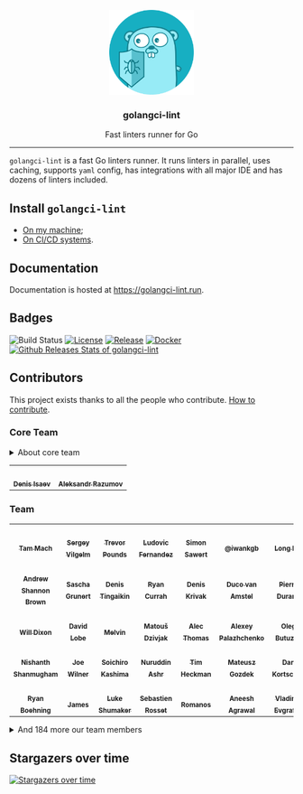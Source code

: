 <p align="center">
  <img alt="golangci-lint logo" src="assets/go.png" height="150" />
  <h3 align="center">golangci-lint</h3>
  <p align="center">Fast linters runner for Go</p>
</p>

---

`golangci-lint` is a fast Go linters runner. It runs linters in parallel, uses caching, supports `yaml` config, has integrations
with all major IDE and has dozens of linters included.

## Install `golangci-lint`

- [On my machine](https://golangci-lint.run/usage/install/#local-installation);
- [On CI/CD systems](https://golangci-lint.run/usage/install/#ci-installation).

## Documentation

Documentation is hosted at https://golangci-lint.run.

## Badges

![Build Status](https://github.com/golangci/golangci-lint/workflows/CI/badge.svg)
[![License](https://img.shields.io/github/license/golangci/golangci-lint)](/LICENSE)
[![Release](https://img.shields.io/github/release/golangci/golangci-lint.svg)](https://github.com/golangci/golangci-lint/releases/latest)
[![Docker](https://img.shields.io/docker/pulls/golangci/golangci-lint)](https://hub.docker.com/r/golangci/golangci-lint)
[![Github Releases Stats of golangci-lint](https://img.shields.io/github/downloads/golangci/golangci-lint/total.svg?logo=github)](https://somsubhra.com/github-release-stats/?username=golangci&repository=golangci-lint)

## Contributors

This project exists thanks to all the people who contribute. [How to contribute](https://golangci-lint.run/contributing/quick-start/).

<!-- BEGIN AUTOGENERATED CONTRIBUTORS -->
<!-- prettier-ignore-start -->
<!-- markdownlint-disable -->
### Core Team

<details>
<summary>About core team</summary>

The GolangCI Core Team is a group of contributors that have demonstrated a lasting enthusiasm for the project and community.
The GolangCI Core Team has GitHub admin privileges on the repo.

#### Responsibilities
The Core Team has the following responsibilities:

1. Being available to answer high-level questions about vision and future.
2. Being available to review longstanding/forgotten pull requests.
3. Occasionally check issues, offer input, and categorize with GitHub issue labels.
4. Looking out for up-and-coming members of the GolangCI community who might want to serve as Core Team members.
5. Note that the Core Team – and all GolangCI contributors – are open source volunteers; membership on the Core Team is expressly not an obligation. The Core Team is distinguished as leaders in the community and while they are a good group to turn to when someone needs an answer to a question, they are still volunteering their time, and may not be available to help immediately.

</details>

<table>
<tr>
  <td align="center"><a href="https://disaev.me?utm_source=golangci-lint-contributors"><img src="https://avatars.githubusercontent.com/u/4648736?u=8c4976f3d4506b780533feacae77324505e8fa1c&v=4" width="100px;" alt=""/><br /><sub><b>Denis Isaev</b></sub></a></td>
  <td align="center"><a href="https://keybase.io/ernado?utm_source=golangci-lint-contributors"><img src="https://avatars.githubusercontent.com/u/866677?u=d349f6974fbf43763fa0c8f37c230e2a7ed28071&v=4" width="100px;" alt=""/><br /><sub><b>Aleksandr Razumov</b></sub></a></td>
</tr>
</table>

### Team

<table>
<tr>
  <td align="center"><a href="tammach.dev?utm_source=golangci-lint-contributors"><img src="https://avatars.githubusercontent.com/u/9019229?u=434a8656f0f0917d35fe56322c81811036ec0e0c&v=4" width="100px;" alt=""/><br /><sub><b>Tam Mach</b></sub></a></td>
  <td align="center"><a href="vilgelm.com?utm_source=golangci-lint-contributors"><img src="https://avatars.githubusercontent.com/u/523825?u=0d68efb10b9bbd957a2cf71c6633cf24f2e63106&v=4" width="100px;" alt=""/><br /><sub><b>Sergey Vilgelm</b></sub></a></td>
  <td align="center"><a href="tpounds.com?utm_source=golangci-lint-contributors"><img src="https://avatars.githubusercontent.com/u/195041?u=cab053161e59fece04c051169b59882b299ce97a&v=4" width="100px;" alt=""/><br /><sub><b>Trevor Pounds</b></sub></a></td>
  <td align="center"><a href="ldez.github.io/?utm_source=golangci-lint-contributors"><img src="https://avatars.githubusercontent.com/u/5674651?u=45f0e097891f1e7e0c45c5224dcce11c867038af&v=4" width="100px;" alt=""/><br /><sub><b>Ludovic Fernandez</b></sub></a></td>
  <td align="center"><a href="https://sawert.se?utm_source=golangci-lint-contributors"><img src="https://avatars.githubusercontent.com/u/3248948?u=168a0256091039230b67689a2e41202edfc481a2&v=4" width="100px;" alt=""/><br /><sub><b>Simon Sawert</b></sub></a></td>
  <td align="center"><a href="https://critical.today?utm_source=golangci-lint-contributors"><img src="https://avatars.githubusercontent.com/u/939646?u=9e11cf6d10e95c7b7f23b2a0199149139b387111&v=4" width="100px;" alt=""/><br /><sub><b>@iwankgb</b></sub></a></td>
  <td align="center"><a href="https://github.com/daixiang0?utm_source=golangci-lint-contributors"><img src="https://avatars.githubusercontent.com/u/26538619?u=6261612ded324edb4ce57dce98e40413276aeb74&v=4" width="100px;" alt=""/><br /><sub><b>Long Dai</b></sub></a></td>
</tr>
<tr>
  <td align="center"><a href="https://github.com/ashanbrown?utm_source=golangci-lint-contributors"><img src="https://avatars.githubusercontent.com/u/1858046?u=0f76832b272abc39282bac53c5507c1fc0703464&v=4" width="100px;" alt=""/><br /><sub><b>Andrew Shannon Brown</b></sub></a></td>
  <td align="center"><a href="http://saschagrunert.de?utm_source=golangci-lint-contributors"><img src="https://avatars.githubusercontent.com/u/695473?u=9b613ef9d039ad97b26b9bb2c72cdfc528a716cc&v=4" width="100px;" alt=""/><br /><sub><b>Sascha Grunert</b></sub></a></td>
  <td align="center"><a href="https://github.com/denis-tingaikin?utm_source=golangci-lint-contributors"><img src="https://avatars.githubusercontent.com/u/49399980?u=f5f05175a10b12450028c49e1f98a76dec05f465&v=4" width="100px;" alt=""/><br /><sub><b>Denis Tingaikin</b></sub></a></td>
  <td align="center"><a href="https://github.com/ryancurrah?utm_source=golangci-lint-contributors"><img src="https://avatars.githubusercontent.com/u/6209771?u=9d81ec835f9d3b4bc096422950567b213cea1098&v=4" width="100px;" alt=""/><br /><sub><b>Ryan Currah</b></sub></a></td>
  <td align="center"><a href="https://dkrivak.me?utm_source=golangci-lint-contributors"><img src="https://avatars.githubusercontent.com/u/11755173?v=4" width="100px;" alt=""/><br /><sub><b>Denis Krivak</b></sub></a></td>
  <td align="center"><a href="https://www.linkedin.com/in/ducovanamstel?utm_source=golangci-lint-contributors"><img src="https://avatars.githubusercontent.com/u/896592?u=d137ca0926c6e2a865f777053b8ade2e893ff80b&v=4" width="100px;" alt=""/><br /><sub><b>Duco van Amstel</b></sub></a></td>
  <td align="center"><a href="https://pierredurand.fr?utm_source=golangci-lint-contributors"><img src="https://avatars.githubusercontent.com/u/131535?v=4" width="100px;" alt=""/><br /><sub><b>Pierre Durand</b></sub></a></td>
</tr>
<tr>
  <td align="center"><a href="https://willd.io?utm_source=golangci-lint-contributors"><img src="https://avatars.githubusercontent.com/u/6287275?u=58d7a50b67e7a04e26bcc85c670cf84230f9fe18&v=4" width="100px;" alt=""/><br /><sub><b>Will Dixon</b></sub></a></td>
  <td align="center"><a href="https://www.linkedin.com/in/dlopbec/?utm_source=golangci-lint-contributors"><img src="https://avatars.githubusercontent.com/u/5780637?u=6d93eaeff6f75facf5eeadb7d1a735ec9483f181&v=4" width="100px;" alt=""/><br /><sub><b>David Lobe</b></sub></a></td>
  <td align="center"><a href="https://melvin.la?utm_source=golangci-lint-contributors"><img src="https://avatars.githubusercontent.com/u/275508?u=4c1869ff67a365968482e96400e62d7677820abc&v=4" width="100px;" alt=""/><br /><sub><b>Melvin</b></sub></a></td>
  <td align="center"><a href="http://dzx.cz?utm_source=golangci-lint-contributors"><img src="https://avatars.githubusercontent.com/u/15747583?u=ec61c760d3f87574d425323cbe7bf5194516b9eb&v=4" width="100px;" alt=""/><br /><sub><b>Matouš Dzivjak</b></sub></a></td>
  <td align="center"><a href="http://swapoff.org?utm_source=golangci-lint-contributors"><img src="https://avatars.githubusercontent.com/u/41767?v=4" width="100px;" alt=""/><br /><sub><b>Alec Thomas</b></sub></a></td>
  <td align="center"><a href="https://about.me/alexey.palazhchenko?utm_source=golangci-lint-contributors"><img src="https://avatars.githubusercontent.com/u/11512?v=4" width="100px;" alt=""/><br /><sub><b>Alexey Palazhchenko</b></sub></a></td>
  <td align="center"><a href="https://github.com/butuzov?utm_source=golangci-lint-contributors"><img src="https://avatars.githubusercontent.com/u/651824?u=6d901cb2d69a34896322733a5c0eb44982f3c61e&v=4" width="100px;" alt=""/><br /><sub><b>Oleg Butuzov</b></sub></a></td>
</tr>
<tr>
  <td align="center"><a href="https://scrobbl.es/u/nishanth?utm_source=golangci-lint-contributors"><img src="https://avatars.githubusercontent.com/u/6028224?u=e9058fc5ab87a316d5a6edb248dd71189c2ba4e7&v=4" width="100px;" alt=""/><br /><sub><b>Nishanth Shanmugham</b></sub></a></td>
  <td align="center"><a href="https://github.com/jwilner?utm_source=golangci-lint-contributors"><img src="https://avatars.githubusercontent.com/u/1879661?u=d5fd87311dd118b3f6044f6d3644ebe6dbcc222c&v=4" width="100px;" alt=""/><br /><sub><b>Joe Wilner</b></sub></a></td>
  <td align="center"><a href="http://ksoichiro.blogspot.com/?utm_source=golangci-lint-contributors"><img src="https://avatars.githubusercontent.com/u/801987?v=4" width="100px;" alt=""/><br /><sub><b>Soichiro Kashima</b></sub></a></td>
  <td align="center"><a href="https://github.com/uudashr?utm_source=golangci-lint-contributors"><img src="https://avatars.githubusercontent.com/u/166053?u=0ccd812adf8125062b674494a4c912894206d27c&v=4" width="100px;" alt=""/><br /><sub><b>Nuruddin Ashr</b></sub></a></td>
  <td align="center"><a href="https://github.com/theckman?utm_source=golangci-lint-contributors"><img src="https://avatars.githubusercontent.com/u/787332?u=e95e2c72123a59f93c1a7fd614c99f3eab3b18f1&v=4" width="100px;" alt=""/><br /><sub><b>Tim Heckman</b></sub></a></td>
  <td align="center"><a href="https://github.com/invidian?utm_source=golangci-lint-contributors"><img src="https://avatars.githubusercontent.com/u/16539896?u=bc6badcf4846d545738854733a5c1bd044fd9e26&v=4" width="100px;" alt=""/><br /><sub><b>Mateusz Gozdek</b></sub></a></td>
  <td align="center"><a href="https://kortschak.io/?utm_source=golangci-lint-contributors"><img src="https://avatars.githubusercontent.com/u/275221?u=afde66b960b9f3326fca83c2fce3e6758a58d6de&v=4" width="100px;" alt=""/><br /><sub><b>Dan Kortschak</b></sub></a></td>
</tr>
<tr>
  <td align="center"><a href="https://github.com/ryboe?utm_source=golangci-lint-contributors"><img src="https://avatars.githubusercontent.com/u/1250684?v=4" width="100px;" alt=""/><br /><sub><b>Ryan Boehning</b></sub></a></td>
  <td align="center"><a href="https://github.com/Zamiell?utm_source=golangci-lint-contributors"><img src="https://avatars.githubusercontent.com/u/5511220?u=f8b0d15d0e5efe94463cff21f1f2b85df14c66b1&v=4" width="100px;" alt=""/><br /><sub><b>James</b></sub></a></td>
  <td align="center"><a href="https://lukeshu.com?utm_source=golangci-lint-contributors"><img src="https://avatars.githubusercontent.com/u/90273?v=4" width="100px;" alt=""/><br /><sub><b>Luke Shumaker</b></sub></a></td>
  <td align="center"><a href="https://github.com/sebastien-rosset?utm_source=golangci-lint-contributors"><img src="https://avatars.githubusercontent.com/u/16657278?v=4" width="100px;" alt=""/><br /><sub><b>Sebastien Rosset</b></sub></a></td>
  <td align="center"><a href="http://rski.github.io?utm_source=golangci-lint-contributors"><img src="https://avatars.githubusercontent.com/u/2960312?u=f3c945c565cfe8415bb83a1e6e2057f6832d2f3e&v=4" width="100px;" alt=""/><br /><sub><b>Romanos</b></sub></a></td>
  <td align="center"><a href="https://github.com/aneeshusa?utm_source=golangci-lint-contributors"><img src="https://avatars.githubusercontent.com/u/2085567?v=4" width="100px;" alt=""/><br /><sub><b>Aneesh Agrawal</b></sub></a></td>
  <td align="center"><a href="https://github.com/vovapi?utm_source=golangci-lint-contributors"><img src="https://avatars.githubusercontent.com/u/278946?u=31e14b2d2ba4b5d039d20292bff788aed8f114be&v=4" width="100px;" alt=""/><br /><sub><b>Vladimir Evgrafov</b></sub></a></td>
</tr>
</table>

<details>
<summary>And 184 more our team members</summary>

<table>
<tr>
  <td align="center"><a href="http://qiita.com/sonatard/?utm_source=golangci-lint-contributors"><img src="https://avatars.githubusercontent.com/u/1586910?u=a55afe04467991530d0e152ded35a2359b973f5e&v=4" width="100px;" alt=""/><br /><sub><b>sonatard</b></sub></a></td>
  <td align="center"><a href="https://github.com/zhangyunhao116?utm_source=golangci-lint-contributors"><img src="https://avatars.githubusercontent.com/u/18065074?u=fa39a7103fcc35bd8675812be89d328f3004e376&v=4" width="100px;" alt=""/><br /><sub><b>ZhangYunHao</b></sub></a></td>
  <td align="center"><a href="https://github.com/odidev?utm_source=golangci-lint-contributors"><img src="https://avatars.githubusercontent.com/u/40816837?u=006db7f382c579d86c6649cfad96c04f54b8d222&v=4" width="100px;" alt=""/><br /><sub><b>@odidev</b></sub></a></td>
  <td align="center"><a href="https://fuyu.moe/members/nisevoid?utm_source=golangci-lint-contributors"><img src="https://avatars.githubusercontent.com/u/3254486?v=4" width="100px;" alt=""/><br /><sub><b>NiseVoid</b></sub></a></td>
  <td align="center"><a href="http://siobud.com?utm_source=golangci-lint-contributors"><img src="https://avatars.githubusercontent.com/u/1302304?v=4" width="100px;" alt=""/><br /><sub><b>Sean DuBois</b></sub></a></td>
  <td align="center"><a href="http://www.neglostyti.com?utm_source=golangci-lint-contributors"><img src="https://avatars.githubusercontent.com/u/2631366?v=4" width="100px;" alt=""/><br /><sub><b>Viktoras</b></sub></a></td>
  <td align="center"><a href="https://github.com/amenzhinsky?utm_source=golangci-lint-contributors"><img src="https://avatars.githubusercontent.com/u/1308953?u=07298a8c5d59c5637f31f30a3a40560b9475669d&v=4" width="100px;" alt=""/><br /><sub><b>Aliaksandr Mianzhynski</b></sub></a></td>
</tr>
<tr>
  <td align="center"><a href="https://agniva.me?utm_source=golangci-lint-contributors"><img src="https://avatars.githubusercontent.com/u/1774000?u=2d77ef2b812cee7dd2dfd8f2709dcfad8b8ae539&v=4" width="100px;" alt=""/><br /><sub><b>Agniva De Sarker</b></sub></a></td>
  <td align="center"><a href="https://github.com/dahankzter?utm_source=golangci-lint-contributors"><img src="https://avatars.githubusercontent.com/u/171091?v=4" width="100px;" alt=""/><br /><sub><b>Henrik Johansson</b></sub></a></td>
  <td align="center"><a href="https://github.com/System-Glitch?utm_source=golangci-lint-contributors"><img src="https://avatars.githubusercontent.com/u/7251668?u=83aea13a141cfeb32095d5aa204c055ae4a11f7b&v=4" width="100px;" alt=""/><br /><sub><b>SystemGlitch</b></sub></a></td>
  <td align="center"><a href="https://johnstarich.com?utm_source=golangci-lint-contributors"><img src="https://avatars.githubusercontent.com/u/1009441?u=76ecc9848dd25d93f0722b077439806dac6e25b9&v=4" width="100px;" alt=""/><br /><sub><b>John Starich</b></sub></a></td>
  <td align="center"><a href="https://github.com/zchee?utm_source=golangci-lint-contributors"><img src="https://avatars.githubusercontent.com/u/6366270?u=b3b4c30edcd4ad8fe5da44faacbd1d70a8c836f5&v=4" width="100px;" alt=""/><br /><sub><b>Koichi Shiraishi</b></sub></a></td>
  <td align="center"><a href="https://www.bartfokker.com?utm_source=golangci-lint-contributors"><img src="https://avatars.githubusercontent.com/u/9822478?u=baf572cc0a5de3027ab0ce6a3ef42e8cbd02df36&v=4" width="100px;" alt=""/><br /><sub><b>Bart</b></sub></a></td>
  <td align="center"><a href="https://twitter.com/quasilyte?utm_source=golangci-lint-contributors"><img src="https://avatars.githubusercontent.com/u/6286655?u=241bad04b0828f5a67e561a4cd08edf823633972&v=4" width="100px;" alt=""/><br /><sub><b>Iskander (Alex) Sharipov</b></sub></a></td>
</tr>
<tr>
  <td align="center"><a href="https://dev.to/vearutop?utm_source=golangci-lint-contributors"><img src="https://avatars.githubusercontent.com/u/1381436?v=4" width="100px;" alt=""/><br /><sub><b>Viacheslav Poturaev</b></sub></a></td>
  <td align="center"><a href="https://github.com/dbraley?utm_source=golangci-lint-contributors"><img src="https://avatars.githubusercontent.com/u/2067019?u=47d3d161a65b877714779c39d2eb6dc686d427ec&v=4" width="100px;" alt=""/><br /><sub><b>David Braley</b></sub></a></td>
  <td align="center"><a href="https://github.com/kunwardeep?utm_source=golangci-lint-contributors"><img src="https://avatars.githubusercontent.com/u/13211086?u=d7eefb203f6ae0d66392ed4c874be785c1acc3d3&v=4" width="100px;" alt=""/><br /><sub><b>Kunwardeep</b></sub></a></td>
  <td align="center"><a href="https://github.com/srenatus?utm_source=golangci-lint-contributors"><img src="https://avatars.githubusercontent.com/u/870638?u=4607741d467654d0c0643043a64da994df94b76f&v=4" width="100px;" alt=""/><br /><sub><b>Stephan Renatus</b></sub></a></td>
  <td align="center"><a href="https://github.com/diegs?utm_source=golangci-lint-contributors"><img src="https://avatars.githubusercontent.com/u/74719?v=4" width="100px;" alt=""/><br /><sub><b>Diego Pontoriero</b></sub></a></td>
  <td align="center"><a href="https://github.com/alexec?utm_source=golangci-lint-contributors"><img src="https://avatars.githubusercontent.com/u/1142830?u=8e076383ad6ec7081a613b4e276f6a28caa27c5a&v=4" width="100px;" alt=""/><br /><sub><b>Alex Collins</b></sub></a></td>
  <td align="center"><a href="https://nakabonne.dev?utm_source=golangci-lint-contributors"><img src="https://avatars.githubusercontent.com/u/19730728?u=88c465f1caf239c1852208116593939c22312c13&v=4" width="100px;" alt=""/><br /><sub><b>Ryo Nakao</b></sub></a></td>
</tr>
<tr>
  <td align="center"><a href="https://github.com/dahu33?utm_source=golangci-lint-contributors"><img src="https://avatars.githubusercontent.com/u/2038888?u=d4ab9e715b894d12a6b4cef9b66bc81145126dd4&v=4" width="100px;" alt=""/><br /><sub><b>Pierre R</b></sub></a></td>
  <td align="center"><a href="https://tommy-muehle.io?utm_source=golangci-lint-contributors"><img src="https://avatars.githubusercontent.com/u/1351840?u=e67e63465607260d9e486875ac8f9dbb299c08f9&v=4" width="100px;" alt=""/><br /><sub><b>Tommy Mühle</b></sub></a></td>
  <td align="center"><a href="https://github.com/thaJeztah?utm_source=golangci-lint-contributors"><img src="https://avatars.githubusercontent.com/u/1804568?u=ebc86d007fefd2b388d2a8da5f0e3d6f239ede2f&v=4" width="100px;" alt=""/><br /><sub><b>Sebastiaan van Stijn</b></sub></a></td>
  <td align="center"><a href="https://github.com/Dominik-K?utm_source=golangci-lint-contributors"><img src="https://avatars.githubusercontent.com/u/5795847?u=e32b349860f30b6d08dd361399df310ab4bbf492&v=4" width="100px;" alt=""/><br /><sub><b>@Dominik-K</b></sub></a></td>
  <td align="center"><a href="https://ferhatelmas.com?utm_source=golangci-lint-contributors"><img src="https://avatars.githubusercontent.com/u/648018?u=f685418b6eb9dcfccc5d6e2af305b3153560c6da&v=4" width="100px;" alt=""/><br /><sub><b>ferhat elmas</b></sub></a></td>
  <td align="center"><a href="twitter.com/migueljimeno96?utm_source=golangci-lint-contributors"><img src="https://avatars.githubusercontent.com/u/6826244?u=03bcd0f7f342886d3abc5281311c932e832b3146&v=4" width="100px;" alt=""/><br /><sub><b>M. Ángel Jimeno</b></sub></a></td>
  <td align="center"><a href="https://github.com/crsdrw?utm_source=golangci-lint-contributors"><img src="https://avatars.githubusercontent.com/u/811010?v=4" width="100px;" alt=""/><br /><sub><b>Chris Drew</b></sub></a></td>
</tr>
<tr>
  <td align="center"><a href="http://teivah.io?utm_source=golangci-lint-contributors"><img src="https://avatars.githubusercontent.com/u/934784?u=a205b19f43dc3f90c3cbf5b1d6198328c2dff6c3&v=4" width="100px;" alt=""/><br /><sub><b>Teiva Harsanyi</b></sub></a></td>
  <td align="center"><a href="https://github.com/csilvers?utm_source=golangci-lint-contributors"><img src="https://avatars.githubusercontent.com/u/1445223?v=4" width="100px;" alt=""/><br /><sub><b>Craig Silverstein</b></sub></a></td>
  <td align="center"><a href="entgo.io?utm_source=golangci-lint-contributors"><img src="https://avatars.githubusercontent.com/u/7413593?u=bd1180bdbb558d7f74be9e0a0a840529b1442c1e&v=4" width="100px;" alt=""/><br /><sub><b>Ariel Mashraki</b></sub></a></td>
  <td align="center"><a href="https://github.com/idenx?utm_source=golangci-lint-contributors"><img src="https://avatars.githubusercontent.com/u/1843231?v=4" width="100px;" alt=""/><br /><sub><b>Denis Isaev</b></sub></a></td>
  <td align="center"><a href="http://twpayne.blogspot.com/?utm_source=golangci-lint-contributors"><img src="https://avatars.githubusercontent.com/u/6942?u=227a4496aba8d3f526c53bdb6aa7713b22c56906&v=4" width="100px;" alt=""/><br /><sub><b>Tom Payne</b></sub></a></td>
  <td align="center"><a href="https://github.com/fsouza?utm_source=golangci-lint-contributors"><img src="https://avatars.githubusercontent.com/u/108725?u=6a38e65fb41c3e60fd85b028d30120562ddc0f85&v=4" width="100px;" alt=""/><br /><sub><b>francisco souza</b></sub></a></td>
  <td align="center"><a href="https://lukasmalkmus.io?utm_source=golangci-lint-contributors"><img src="https://avatars.githubusercontent.com/u/9931588?u=51de6132f5f0e8f88aedf265a5205d9a91f4e1aa&v=4" width="100px;" alt=""/><br /><sub><b>Lukas Malkmus</b></sub></a></td>
</tr>
<tr>
  <td align="center"><a href="https://www.pedanticorderliness.com?utm_source=golangci-lint-contributors"><img src="https://avatars.githubusercontent.com/u/343979?u=6443fee0e543d22b07b02edf0ed8fb1ce4943b5a&v=4" width="100px;" alt=""/><br /><sub><b>Ryan Olds</b></sub></a></td>
  <td align="center"><a href="https://www.suezawa.net/?utm_source=golangci-lint-contributors"><img src="https://avatars.githubusercontent.com/u/1150301?u=ef7565231d0940a9bcf4b52496268cb56773ba0a&v=4" width="100px;" alt=""/><br /><sub><b>Hiroki Suezawa</b></sub></a></td>
  <td align="center"><a href="https://github.com/jfrabaute?utm_source=golangci-lint-contributors"><img src="https://avatars.githubusercontent.com/u/100247?v=4" width="100px;" alt=""/><br /><sub><b>Fabrice</b></sub></a></td>
  <td align="center"><a href="https://github.com/elliots?utm_source=golangci-lint-contributors"><img src="https://avatars.githubusercontent.com/u/622455?v=4" width="100px;" alt=""/><br /><sub><b>☃ Elliot Shepherd</b></sub></a></td>
  <td align="center"><a href="https://github.com/cblecker?utm_source=golangci-lint-contributors"><img src="https://avatars.githubusercontent.com/u/1431969?v=4" width="100px;" alt=""/><br /><sub><b>Christoph Blecker</b></sub></a></td>
  <td align="center"><a href="http://immutables.pl?utm_source=golangci-lint-contributors"><img src="https://avatars.githubusercontent.com/u/909896?u=8c37517f61b02e529477ea1e68e52b453d849312&v=4" width="100px;" alt=""/><br /><sub><b>Mateusz Bilski</b></sub></a></td>
  <td align="center"><a href="https://github.com/jingyugao?utm_source=golangci-lint-contributors"><img src="https://avatars.githubusercontent.com/u/16934055?u=16d5d4b4b1574103cd1aaea399b236ae002055b2&v=4" width="100px;" alt=""/><br /><sub><b>gaojingyu</b></sub></a></td>
</tr>
<tr>
  <td align="center"><a href="https://github.com/RX14?utm_source=golangci-lint-contributors"><img src="https://avatars.githubusercontent.com/u/2788811?u=af7e6311b7c6a7288c691caaccd8d9bbe5978967&v=4" width="100px;" alt=""/><br /><sub><b>Stephanie Wilde-Hobbs</b></sub></a></td>
  <td align="center"><a href="http://www.twitter.com/corylanou?utm_source=golangci-lint-contributors"><img src="https://avatars.githubusercontent.com/u/585100?u=7a1c046e387bdd6358e970e75a9f8ff06d0cf75c&v=4" width="100px;" alt=""/><br /><sub><b>Cory LaNou</b></sub></a></td>
  <td align="center"><a href="https://github.com/vitalyisaev2?utm_source=golangci-lint-contributors"><img src="https://avatars.githubusercontent.com/u/5507054?u=a6015f53f3ce999d065218ecf43242f11b6c72ad&v=4" width="100px;" alt=""/><br /><sub><b>Vitaly Isaev</b></sub></a></td>
  <td align="center"><a href="https://kilabit.info?utm_source=golangci-lint-contributors"><img src="https://avatars.githubusercontent.com/u/43306?v=4" width="100px;" alt=""/><br /><sub><b>Shulhan</b></sub></a></td>
  <td align="center"><a href="https://renatosuero.dev/?utm_source=golangci-lint-contributors"><img src="https://avatars.githubusercontent.com/u/1093214?u=c37ab360f4fa3a6c7f168aaf706e8a47323dc101&v=4" width="100px;" alt=""/><br /><sub><b>Renato Suero</b></sub></a></td>
  <td align="center"><a href="https://www.linkedin.com/in/daniel-helfand-068aaa30/?utm_source=golangci-lint-contributors"><img src="https://avatars.githubusercontent.com/u/34258252?u=68dad1d1d85d47c4bab2de0112ab495c89b6fd49&v=4" width="100px;" alt=""/><br /><sub><b>Daniel Helfand</b></sub></a></td>
  <td align="center"><a href="https://github.com/bvwells?utm_source=golangci-lint-contributors"><img src="https://avatars.githubusercontent.com/u/22873967?u=033f18ad6e723a44fb01eed9e3a4665457de5636&v=4" width="100px;" alt=""/><br /><sub><b>Ben Wells</b></sub></a></td>
</tr>
<tr>
  <td align="center"><a href="https://github.com/maratori?utm_source=golangci-lint-contributors"><img src="https://avatars.githubusercontent.com/u/16486128?v=4" width="100px;" alt=""/><br /><sub><b>Marat Reymers</b></sub></a></td>
  <td align="center"><a href="https://github.com/kulti?utm_source=golangci-lint-contributors"><img src="https://avatars.githubusercontent.com/u/1286683?u=d6b6fa0c86e3b714f7cb744bc79c052f81e5678c&v=4" width="100px;" alt=""/><br /><sub><b>Aleksey Bakin</b></sub></a></td>
  <td align="center"><a href="https://github.com/bflad?utm_source=golangci-lint-contributors"><img src="https://avatars.githubusercontent.com/u/189114?v=4" width="100px;" alt=""/><br /><sub><b>Brian Flad</b></sub></a></td>
  <td align="center"><a href="https://github.com/grongor?utm_source=golangci-lint-contributors"><img src="https://avatars.githubusercontent.com/u/972493?v=4" width="100px;" alt=""/><br /><sub><b>Jakub Chábek</b></sub></a></td>
  <td align="center"><a href="https://github.com/tdakkota?utm_source=golangci-lint-contributors"><img src="https://avatars.githubusercontent.com/u/15220500?u=41aad36b4fcc340495e2d1d0193255e4010e6a59&v=4" width="100px;" alt=""/><br /><sub><b>tdakkota</b></sub></a></td>
  <td align="center"><a href="https://github.com/ewohltman?utm_source=golangci-lint-contributors"><img src="https://avatars.githubusercontent.com/u/5953186?u=bf31ce63008802393b3b58c3bd84b8dae76b3946&v=4" width="100px;" alt=""/><br /><sub><b>Eric Wohltman</b></sub></a></td>
  <td align="center"><a href="http://me.gsora.xyz?utm_source=golangci-lint-contributors"><img src="https://avatars.githubusercontent.com/u/145909?u=d16caa31322cbaaf401f76ad7030f9743dfb4e4a&v=4" width="100px;" alt=""/><br /><sub><b>Gianguido Sora'</b></sub></a></td>
</tr>
<tr>
  <td align="center"><a href="http://www.snowfrog.net?utm_source=golangci-lint-contributors"><img src="https://avatars.githubusercontent.com/u/56102?u=39088fc794a8635849e06ba6e8a5ef8a75b194cf&v=4" width="100px;" alt=""/><br /><sub><b>Sonia Hamilton</b></sub></a></td>
  <td align="center"><a href="https://github.com/derElektrobesen?utm_source=golangci-lint-contributors"><img src="https://avatars.githubusercontent.com/u/4015637?u=8020c4cb1c123fe3ec6f393ea75b1927e92565a3&v=4" width="100px;" alt=""/><br /><sub><b>Berezhnoy Pavel</b></sub></a></td>
  <td align="center"><a href="leduc.uk?utm_source=golangci-lint-contributors"><img src="https://avatars.githubusercontent.com/u/55436491?v=4" width="100px;" alt=""/><br /><sub><b>Henry</b></sub></a></td>
  <td align="center"><a href="https://aofeisheng.com?utm_source=golangci-lint-contributors"><img src="https://avatars.githubusercontent.com/u/5037285?u=2f1c2a9317d995c4a84461d5197c552ab0d89e43&v=4" width="100px;" alt=""/><br /><sub><b>Aofei Sheng</b></sub></a></td>
  <td align="center"><a href="https://github.com/esimonov?utm_source=golangci-lint-contributors"><img src="https://avatars.githubusercontent.com/u/25531859?u=374b2f19abd0d62494bd458bc3a9c11921bd99c2&v=4" width="100px;" alt=""/><br /><sub><b>Eugene Simonov</b></sub></a></td>
  <td align="center"><a href="https://github.com/mxpv?utm_source=golangci-lint-contributors"><img src="https://avatars.githubusercontent.com/u/865334?u=a47007c3fc95832646d2c935da12aaff81a48ca3&v=4" width="100px;" alt=""/><br /><sub><b>Maksym Pavlenko</b></sub></a></td>
  <td align="center"><a href="https://github.com/chappjc?utm_source=golangci-lint-contributors"><img src="https://avatars.githubusercontent.com/u/9373513?u=e78e21f230dd575a53a060c37dee051806ae0572&v=4" width="100px;" alt=""/><br /><sub><b>Jonathan Chappelow</b></sub></a></td>
</tr>
<tr>
  <td align="center"><a href="http://sitano.github.io/?utm_source=golangci-lint-contributors"><img src="https://avatars.githubusercontent.com/u/564610?u=1830fc4bffb6829093a7f4404ee581c43d909c36&v=4" width="100px;" alt=""/><br /><sub><b>Ivan</b></sub></a></td>
  <td align="center"><a href="http://magnetikonline.com?utm_source=golangci-lint-contributors"><img src="https://avatars.githubusercontent.com/u/1818757?u=27ca8c53c66113faa67f6b48aeb8841717c0ee2f&v=4" width="100px;" alt=""/><br /><sub><b>Peter Mescalchin</b></sub></a></td>
  <td align="center"><a href="https://github.com/dhui?utm_source=golangci-lint-contributors"><img src="https://avatars.githubusercontent.com/u/896205?u=3e4fbfd18cabace9d5f7c72b7e1da12dcce5b955&v=4" width="100px;" alt=""/><br /><sub><b>Dale Hui</b></sub></a></td>
  <td align="center"><a href="linkedin.com/in/ofabry?utm_source=golangci-lint-contributors"><img src="https://avatars.githubusercontent.com/u/32484950?u=b1dd24de988ecfb2b60c94de997b9110a103ae80&v=4" width="100px;" alt=""/><br /><sub><b>Ondrej Fabry</b></sub></a></td>
  <td align="center"><a href="https://github.com/proton-ab?utm_source=golangci-lint-contributors"><img src="https://avatars.githubusercontent.com/u/25139420?u=53918e67ce92a25351b1ea2ee9ce98435bea0cc8&v=4" width="100px;" alt=""/><br /><sub><b>proton</b></sub></a></td>
  <td align="center"><a href="markwalther.ch?utm_source=golangci-lint-contributors"><img src="https://avatars.githubusercontent.com/u/5138316?u=abf836167fb8e5131459b17b6961e20126338a47&v=4" width="100px;" alt=""/><br /><sub><b>Markus</b></sub></a></td>
  <td align="center"><a href="https://github.com/laverya?utm_source=golangci-lint-contributors"><img src="https://avatars.githubusercontent.com/u/2318911?u=12f6803204811ffd8ce33c1fef0281554fdcbb20&v=4" width="100px;" alt=""/><br /><sub><b>Andrew Lavery</b></sub></a></td>
</tr>
<tr>
  <td align="center"><a href="https://kishaningithub.github.io/?utm_source=golangci-lint-contributors"><img src="https://avatars.githubusercontent.com/u/763760?u=55a5f3e937025e54e2736ca1fc38f0ab3788527f&v=4" width="100px;" alt=""/><br /><sub><b>Kishan B</b></sub></a></td>
  <td align="center"><a href="https://twitter.com/tariq1890?utm_source=golangci-lint-contributors"><img src="https://avatars.githubusercontent.com/u/2658224?u=5719f58847e3414945290592663045c82b04b272&v=4" width="100px;" alt=""/><br /><sub><b>Tariq Ibrahim</b></sub></a></td>
  <td align="center"><a href="https://github.com/pstibrany?utm_source=golangci-lint-contributors"><img src="https://avatars.githubusercontent.com/u/895919?v=4" width="100px;" alt=""/><br /><sub><b>Peter Štibraný</b></sub></a></td>
  <td align="center"><a href="https://github.com/kaka19ace?utm_source=golangci-lint-contributors"><img src="https://avatars.githubusercontent.com/u/1320568?u=9f02e3ae234ea1e76a3682ada8166c905104f555&v=4" width="100px;" alt=""/><br /><sub><b>kaixiang zhong</b></sub></a></td>
  <td align="center"><a href="https://github.com/ced42?utm_source=golangci-lint-contributors"><img src="https://avatars.githubusercontent.com/u/17880812?v=4" width="100px;" alt=""/><br /><sub><b>@ced42</b></sub></a></td>
  <td align="center"><a href="https://github.com/dgsb?utm_source=golangci-lint-contributors"><img src="https://avatars.githubusercontent.com/u/5495748?v=4" width="100px;" alt=""/><br /><sub><b>David Bariod</b></sub></a></td>
  <td align="center"><a href="https://github.com/masibw?utm_source=golangci-lint-contributors"><img src="https://avatars.githubusercontent.com/u/43804414?u=cc47091557adf2a950b10400b15d76916ff5f97f&v=4" width="100px;" alt=""/><br /><sub><b>@masibw</b></sub></a></td>
</tr>
<tr>
  <td align="center"><a href="https://github.com/beono?utm_source=golangci-lint-contributors"><img src="https://avatars.githubusercontent.com/u/539474?u=6a91ec994f805519330015aa6251677a307ada59&v=4" width="100px;" alt=""/><br /><sub><b>Eldar Rakhimberdin</b></sub></a></td>
  <td align="center"><a href="https://blog.schoentoon.blue?utm_source=golangci-lint-contributors"><img src="https://avatars.githubusercontent.com/u/417618?u=294670670fd504a353586a57b32cf0fe4843f8eb&v=4" width="100px;" alt=""/><br /><sub><b>Toon Schoenmakers</b></sub></a></td>
  <td align="center"><a href="https://github.com/cezarsa?utm_source=golangci-lint-contributors"><img src="https://avatars.githubusercontent.com/u/11041?u=cde690e3dd7a6ebf895e11f3ff144b27f8fcb46c&v=4" width="100px;" alt=""/><br /><sub><b>Cezar Sá Espinola</b></sub></a></td>
  <td align="center"><a href="https://github.com/benpaxton-hf?utm_source=golangci-lint-contributors"><img src="https://avatars.githubusercontent.com/u/24317933?v=4" width="100px;" alt=""/><br /><sub><b>Ben Paxton</b></sub></a></td>
  <td align="center"><a href="https://github.com/a-kuchin?utm_source=golangci-lint-contributors"><img src="https://avatars.githubusercontent.com/u/44059234?u=9ebb304fb79a5359199738bfa08a0c98a0d28090&v=4" width="100px;" alt=""/><br /><sub><b>Andrey Kuchin</b></sub></a></td>
  <td align="center"><a href="https://connoradams.co.uk?utm_source=golangci-lint-contributors"><img src="https://avatars.githubusercontent.com/u/10026538?u=532bda717283aa1bba2d47f74b19107787fead82&v=4" width="100px;" alt=""/><br /><sub><b>Connor Adams</b></sub></a></td>
  <td align="center"><a href="https://draveness.me/?utm_source=golangci-lint-contributors"><img src="https://avatars.githubusercontent.com/u/6493255?u=63f81c96cc52db210f104df233899342b280a2e2&v=4" width="100px;" alt=""/><br /><sub><b>Draven</b></sub></a></td>
</tr>
<tr>
  <td align="center"><a href="https://martins.irbe.co.uk?utm_source=golangci-lint-contributors"><img src="https://avatars.githubusercontent.com/u/13367583?u=aa82d43331fd575f1ff3cf039aaaeb9913e63dc3&v=4" width="100px;" alt=""/><br /><sub><b>Martins Irbe</b></sub></a></td>
  <td align="center"><a href="https://github.com/marksartdev?utm_source=golangci-lint-contributors"><img src="https://avatars.githubusercontent.com/u/34810318?u=a1865af09b2fc37cd72885f6d7f38af949c63e1c&v=4" width="100px;" alt=""/><br /><sub><b>Mark Sart</b></sub></a></td>
  <td align="center"><a href="https://jawa.dev?utm_source=golangci-lint-contributors"><img src="https://avatars.githubusercontent.com/u/194275?u=afa97022f150dbd6625f5a6a69fd74e6204a4c1b&v=4" width="100px;" alt=""/><br /><sub><b>Joshua Rubin</b></sub></a></td>
  <td align="center"><a href="https://kyoh86.dev?utm_source=golangci-lint-contributors"><img src="https://avatars.githubusercontent.com/u/5582459?u=062f9074b6d432f073b7e09940e70fc1c092e072&v=4" width="100px;" alt=""/><br /><sub><b>Kyoichiro Yamada</b></sub></a></td>
  <td align="center"><a href="https://brito.com.br?utm_source=golangci-lint-contributors"><img src="https://avatars.githubusercontent.com/u/7620947?u=1a38797fbcd5e0b847cbbffc2b8a9e6e281da93d&v=4" width="100px;" alt=""/><br /><sub><b>Rodrigo Brito</b></sub></a></td>
  <td align="center"><a href="https://funloop.org?utm_source=golangci-lint-contributors"><img src="https://avatars.githubusercontent.com/u/725613?u=7e1ec57b59f6f93d3e94d9b9d2473f8bdd89ba0d&v=4" width="100px;" alt=""/><br /><sub><b>Linus Arver</b></sub></a></td>
  <td align="center"><a href="http://stainlessed.co.uk?utm_source=golangci-lint-contributors"><img src="https://avatars.githubusercontent.com/u/151272?u=8a3688637befe674727827e9c2050c7c5b016c26&v=4" width="100px;" alt=""/><br /><sub><b>Glen Mailer</b></sub></a></td>
</tr>
<tr>
  <td align="center"><a href="https://github.com/ian-howell?utm_source=golangci-lint-contributors"><img src="https://avatars.githubusercontent.com/u/10422579?u=ff9c375b5ee2c41b4bdd20b1e32a6fc40bd6ad0f&v=4" width="100px;" alt=""/><br /><sub><b>Ian Howell</b></sub></a></td>
  <td align="center"><a href="twitter.com/hugelgupf?utm_source=golangci-lint-contributors"><img src="https://avatars.githubusercontent.com/u/1994130?u=049cf9d9efdeb5bf54c93ed7ee70bf5a64b437d7&v=4" width="100px;" alt=""/><br /><sub><b>Chris K</b></sub></a></td>
  <td align="center"><a href="https://tomarrell.com?utm_source=golangci-lint-contributors"><img src="https://avatars.githubusercontent.com/u/7939459?u=330de5d206f2ff0fc34cde7d718e055971c3d8d0&v=4" width="100px;" alt=""/><br /><sub><b>Tom Arrell</b></sub></a></td>
  <td align="center"><a href="https://github.com/neha-viswanathan?utm_source=golangci-lint-contributors"><img src="https://avatars.githubusercontent.com/u/12013126?u=ac3c8aae637d4575d6b54907fbcbdaaa70ee418d&v=4" width="100px;" alt=""/><br /><sub><b>Neha Viswanathan</b></sub></a></td>
  <td align="center"><a href="https://media.giphy.com/media/XxWjoyOLi4mkM/giphy.gif?utm_source=golangci-lint-contributors"><img src="https://avatars.githubusercontent.com/u/24299864?u=2ff91f3ab37067826ed6986ff11fdaabc7a79b1f&v=4" width="100px;" alt=""/><br /><sub><b>Marko</b></sub></a></td>
  <td align="center"><a href="http://cflewis.com?utm_source=golangci-lint-contributors"><img src="https://avatars.githubusercontent.com/u/43708?u=20ffa568c463916d20483acee34b09dd26581dec&v=4" width="100px;" alt=""/><br /><sub><b>Chris Lewis</b></sub></a></td>
  <td align="center"><a href="http://derekperkins.com?utm_source=golangci-lint-contributors"><img src="https://avatars.githubusercontent.com/u/3588778?v=4" width="100px;" alt=""/><br /><sub><b>Derek Perkins</b></sub></a></td>
</tr>
<tr>
  <td align="center"><a href="https://github.com/gleichda?utm_source=golangci-lint-contributors"><img src="https://avatars.githubusercontent.com/u/15176026?u=7555939416df1132efc87906be73f15846557db3&v=4" width="100px;" alt=""/><br /><sub><b>David Gleich</b></sub></a></td>
  <td align="center"><a href="https://pararang.github.io/?utm_source=golangci-lint-contributors"><img src="https://avatars.githubusercontent.com/u/8720184?v=4" width="100px;" alt=""/><br /><sub><b>Muhammad Ikhsan</b></sub></a></td>
  <td align="center"><a href="https://www.linkedin.com/in/titusjaka/?utm_source=golangci-lint-contributors"><img src="https://avatars.githubusercontent.com/u/5277948?u=784515fda5ba2358fdc0b67ab9f654a70d4a426b&v=4" width="100px;" alt=""/><br /><sub><b>Denis Titusov</b></sub></a></td>
  <td align="center"><a href="https://github.com/vterdunov?utm_source=golangci-lint-contributors"><img src="https://avatars.githubusercontent.com/u/13706147?v=4" width="100px;" alt=""/><br /><sub><b>Terdunov Vyacheslav</b></sub></a></td>
  <td align="center"><a href="https://github.com/sean-?utm_source=golangci-lint-contributors"><img src="https://avatars.githubusercontent.com/u/349516?v=4" width="100px;" alt=""/><br /><sub><b>Sean Chittenden</b></sub></a></td>
  <td align="center"><a href="http://teawater.github.io/?utm_source=golangci-lint-contributors"><img src="https://avatars.githubusercontent.com/u/432382?u=9514a61d4673645c588601398737d29e68ae2372&v=4" width="100px;" alt=""/><br /><sub><b>Hui Zhu</b></sub></a></td>
  <td align="center"><a href="https://github.com/Harsimran1?utm_source=golangci-lint-contributors"><img src="https://avatars.githubusercontent.com/u/8309130?u=827935180bf29dbed77f16f0fd4783fae3a7e5e0&v=4" width="100px;" alt=""/><br /><sub><b>@Harsimran1</b></sub></a></td>
</tr>
<tr>
  <td align="center"><a href="https://rinsuki.net/?utm_source=golangci-lint-contributors"><img src="https://avatars.githubusercontent.com/u/6533808?u=325d7d5a86a50917290fddbe8d6204e712d632aa&v=4" width="100px;" alt=""/><br /><sub><b>rinsuki</b></sub></a></td>
  <td align="center"><a href="jlucktay.dev?utm_source=golangci-lint-contributors"><img src="https://avatars.githubusercontent.com/u/460028?u=2cbe899ed33b64bdc02128467bc42f0bc2c7330e&v=4" width="100px;" alt=""/><br /><sub><b>James Lucktaylor</b></sub></a></td>
  <td align="center"><a href="https://nvartolomei.com?utm_source=golangci-lint-contributors"><img src="https://avatars.githubusercontent.com/u/543193?u=972ac6bbb1e48aa474e8677fd3b9368fe61e4872&v=4" width="100px;" alt=""/><br /><sub><b>@nvartolomei</b></sub></a></td>
  <td align="center"><a href="https://getcloudnative.io?utm_source=golangci-lint-contributors"><img src="https://avatars.githubusercontent.com/u/873565?u=abceeaf3aaa299e89ad07ee33ebc9e17c0f3258d&v=4" width="100px;" alt=""/><br /><sub><b>Martin Etmajer</b></sub></a></td>
  <td align="center"><a href="https://techknowlogick.com?utm_source=golangci-lint-contributors"><img src="https://avatars.githubusercontent.com/u/164197?v=4" width="100px;" alt=""/><br /><sub><b>@techknowlogick</b></sub></a></td>
  <td align="center"><a href="https://github.com/fisherxu?utm_source=golangci-lint-contributors"><img src="https://avatars.githubusercontent.com/u/28776356?u=16bb46f48840d43aaa8bf3692de51c26309ab27e&v=4" width="100px;" alt=""/><br /><sub><b>Fisher Xu</b></sub></a></td>
  <td align="center"><a href="https://github.com/matthewpoer?utm_source=golangci-lint-contributors"><img src="https://avatars.githubusercontent.com/u/727257?u=5efb699d02d7e627bbbdccafa804066b177e170b&v=4" width="100px;" alt=""/><br /><sub><b>Matthew Poer</b></sub></a></td>
</tr>
<tr>
  <td align="center"><a href="codyleyhan.com?utm_source=golangci-lint-contributors"><img src="https://avatars.githubusercontent.com/u/11651981?u=ee4ee8f95ae169207fb701e059f076ecadc51055&v=4" width="100px;" alt=""/><br /><sub><b>Cody Ley-Han</b></sub></a></td>
  <td align="center"><a href="https://marctuduri.com?utm_source=golangci-lint-contributors"><img src="https://avatars.githubusercontent.com/u/280193?u=985ca62d9dae51f3826bfee7b664bab08559b1af&v=4" width="100px;" alt=""/><br /><sub><b>Marc Tudurí</b></sub></a></td>
  <td align="center"><a href="https://github.com/pohang?utm_source=golangci-lint-contributors"><img src="https://avatars.githubusercontent.com/u/19980697?u=5f47fe20e767e04a2a0a3ce9423151172616bffc&v=4" width="100px;" alt=""/><br /><sub><b>Patrick Zhang</b></sub></a></td>
  <td align="center"><a href="https://github.com/darklore?utm_source=golangci-lint-contributors"><img src="https://avatars.githubusercontent.com/u/958690?v=4" width="100px;" alt=""/><br /><sub><b>darklore</b></sub></a></td>
  <td align="center"><a href="https://github.com/to6ka?utm_source=golangci-lint-contributors"><img src="https://avatars.githubusercontent.com/u/29016937?v=4" width="100px;" alt=""/><br /><sub><b>@to6ka</b></sub></a></td>
  <td align="center"><a href="https://github.com/evalexpr?utm_source=golangci-lint-contributors"><img src="https://avatars.githubusercontent.com/u/23485511?u=5c6b8d5b34333b88d58c11786812815b550aae94&v=4" width="100px;" alt=""/><br /><sub><b>Wilkins</b></sub></a></td>
  <td align="center"><a href="https://github.com/cjkreklow?utm_source=golangci-lint-contributors"><img src="https://avatars.githubusercontent.com/u/55775?u=8ee6cac6c286964a9c15a73e2fa48de097700d79&v=4" width="100px;" alt=""/><br /><sub><b>Collin Kreklow</b></sub></a></td>
</tr>
<tr>
  <td align="center"><a href="http://ssgreg.com?utm_source=golangci-lint-contributors"><img src="https://avatars.githubusercontent.com/u/1574981?u=a5afff1d2f056a0ac05be2f5464afa5bc6d33631&v=4" width="100px;" alt=""/><br /><sub><b>Grigory Zubankov</b></sub></a></td>
  <td align="center"><a href="http://marcin.owsiany.pl/?utm_source=golangci-lint-contributors"><img src="https://avatars.githubusercontent.com/u/489420?u=e236c95628ea05d56bdc0b3d3ae01be35f2fb1d8&v=4" width="100px;" alt=""/><br /><sub><b>Marcin Owsiany</b></sub></a></td>
  <td align="center"><a href="https://github.com/dajohi?utm_source=golangci-lint-contributors"><img src="https://avatars.githubusercontent.com/u/3308193?u=451dc7ae6de642e9dc40c02fcebc51c4ce4a7323&v=4" width="100px;" alt=""/><br /><sub><b>David Hill</b></sub></a></td>
  <td align="center"><a href="http://troyronda.com?utm_source=golangci-lint-contributors"><img src="https://avatars.githubusercontent.com/u/1906596?u=24e2ee3a45173da6e512fedcd05fdfc24716e65e&v=4" width="100px;" alt=""/><br /><sub><b>Troy Ronda</b></sub></a></td>
  <td align="center"><a href="https://linkedin.com/in/osamingo?utm_source=golangci-lint-contributors"><img src="https://avatars.githubusercontent.com/u/1390409?u=e86592e414db66d6ac047a242e294bca95b4ea56&v=4" width="100px;" alt=""/><br /><sub><b>Osamu TONOMORI</b></sub></a></td>
  <td align="center"><a href="https://github.com/liubog2008?utm_source=golangci-lint-contributors"><img src="https://avatars.githubusercontent.com/u/7920667?v=4" width="100px;" alt=""/><br /><sub><b>Bo Liu</b></sub></a></td>
  <td align="center"><a href="https://stebalien.com?utm_source=golangci-lint-contributors"><img src="https://avatars.githubusercontent.com/u/310393?u=4e536db31b16cbf68588f80c363d2cf6ef6c7b9f&v=4" width="100px;" alt=""/><br /><sub><b>Steven Allen</b></sub></a></td>
</tr>
<tr>
  <td align="center"><a href="https://github.com/arnottcr?utm_source=golangci-lint-contributors"><img src="https://avatars.githubusercontent.com/u/2526260?u=507397c1f883caedf479b9a647f9ba540d7ba32e&v=4" width="100px;" alt=""/><br /><sub><b>Colin Arnott</b></sub></a></td>
  <td align="center"><a href="https://levyeran.medium.com/?utm_source=golangci-lint-contributors"><img src="https://avatars.githubusercontent.com/u/584783?u=1c3542da3906f55a624b47f2b9ae73a0de3dfa05&v=4" width="100px;" alt=""/><br /><sub><b>Eran Levy</b></sub></a></td>
  <td align="center"><a href="engineeringideas.substack.com?utm_source=golangci-lint-contributors"><img src="https://avatars.githubusercontent.com/u/609240?v=4" width="100px;" alt=""/><br /><sub><b>Roman Leventov</b></sub></a></td>
  <td align="center"><a href="https://github.com/mmatur?utm_source=golangci-lint-contributors"><img src="https://avatars.githubusercontent.com/u/1776972?u=fe2b7a5a4ab893f90667b8204803c4724d0cb7d7&v=4" width="100px;" alt=""/><br /><sub><b>Michael</b></sub></a></td>
  <td align="center"><a href="https://kulikov.im?utm_source=golangci-lint-contributors"><img src="https://avatars.githubusercontent.com/u/888650?u=e42fab110432eeb3d28a81b6bde4fd8d63066220&v=4" width="100px;" alt=""/><br /><sub><b>Evgeniy Kulikov</b></sub></a></td>
  <td align="center"><a href="http://cns.me?utm_source=golangci-lint-contributors"><img src="https://avatars.githubusercontent.com/u/715120?v=4" width="100px;" alt=""/><br /><sub><b>Chris Nesbitt-Smith</b></sub></a></td>
  <td align="center"><a href="https://es.linkedin.com/in/danicaba?utm_source=golangci-lint-contributors"><img src="https://avatars.githubusercontent.com/u/15898942?u=ef836b375a210ca5e5a9c3485a9d6b5a94f9532d&v=4" width="100px;" alt=""/><br /><sub><b>Daniel Caballero</b></sub></a></td>
</tr>
<tr>
  <td align="center"><a href="https://github.com/CarltonHenderson?utm_source=golangci-lint-contributors"><img src="https://avatars.githubusercontent.com/u/22032748?u=04ffcb0d59948341a48c07a74fc158e44114c5dd&v=4" width="100px;" alt=""/><br /><sub><b>Carlton Henderson</b></sub></a></td>
  <td align="center"><a href="https://momotaro98.github.io/?utm_source=golangci-lint-contributors"><img src="https://avatars.githubusercontent.com/u/9294726?u=dcb56ab26f41ca32b38843532ab7f9553bed0cf8&v=4" width="100px;" alt=""/><br /><sub><b>Shintaro Ikeda</b></sub></a></td>
  <td align="center"><a href="https://github.com/mattayes?utm_source=golangci-lint-contributors"><img src="https://avatars.githubusercontent.com/u/8622473?u=e68267ef69ef74636b036bd14194046cebc23246&v=4" width="100px;" alt=""/><br /><sub><b>Matt Braymer-Hayes</b></sub></a></td>
  <td align="center"><a href="xuri.me?utm_source=golangci-lint-contributors"><img src="https://avatars.githubusercontent.com/u/2809468?u=c4de44a07b66fef3ba808b1becd4d3c2ed93e9c9&v=4" width="100px;" alt=""/><br /><sub><b>@xuri</b></sub></a></td>
  <td align="center"><a href="http://blog.ntrippy.net?utm_source=golangci-lint-contributors"><img src="https://avatars.githubusercontent.com/u/36466?v=4" width="100px;" alt=""/><br /><sub><b>Charl Matthee</b></sub></a></td>
  <td align="center"><a href="srizzling.github.io?utm_source=golangci-lint-contributors"><img src="https://avatars.githubusercontent.com/u/2313668?u=30e4daec389bc14e50ae088a63b37b02ef81c0d9&v=4" width="100px;" alt=""/><br /><sub><b>Sriram Venkatesh</b></sub></a></td>
  <td align="center"><a href="http://www.scode.org/?utm_source=golangci-lint-contributors"><img src="https://avatars.githubusercontent.com/u/59476?u=35fe85f5175bacc5521c195def108a5680976d6d&v=4" width="100px;" alt=""/><br /><sub><b>Peter Schuller</b></sub></a></td>
</tr>
<tr>
  <td align="center"><a href="https://github.com/dgolub?utm_source=golangci-lint-contributors"><img src="https://avatars.githubusercontent.com/u/5299?v=4" width="100px;" alt=""/><br /><sub><b>David Golub</b></sub></a></td>
  <td align="center"><a href="http://lk4d4.darth.io?utm_source=golangci-lint-contributors"><img src="https://avatars.githubusercontent.com/u/101445?u=8d86da37cd14c1d871da0fb1977521da14ae7285&v=4" width="100px;" alt=""/><br /><sub><b>Alexander Morozov</b></sub></a></td>
  <td align="center"><a href="https://github.com/hbandura?utm_source=golangci-lint-contributors"><img src="https://avatars.githubusercontent.com/u/731692?v=4" width="100px;" alt=""/><br /><sub><b>Hernan Bandura</b></sub></a></td>
  <td align="center"><a href="www.linkedin.com/in/liam-white?utm_source=golangci-lint-contributors"><img src="https://avatars.githubusercontent.com/u/14291598?u=669c70086377c0de758436d5ab1fca81f48690dc&v=4" width="100px;" alt=""/><br /><sub><b>Liam White</b></sub></a></td>
  <td align="center"><a href="https://github.com/alexdupre?utm_source=golangci-lint-contributors"><img src="https://avatars.githubusercontent.com/u/3694371?u=aa651af67b8de48a503cf82f5f7ef9d2a646af91&v=4" width="100px;" alt=""/><br /><sub><b>Alex Dupre</b></sub></a></td>
  <td align="center"><a href="https://commure.com?utm_source=golangci-lint-contributors"><img src="https://avatars.githubusercontent.com/u/10868426?u=6b2fef3f6a04b90cbabace8aae97e2a9837e6c1b&v=4" width="100px;" alt=""/><br /><sub><b>Juanito</b></sub></a></td>
  <td align="center"><a href="http://supereagle.github.io/?utm_source=golangci-lint-contributors"><img src="https://avatars.githubusercontent.com/u/3390333?u=c2f3e02916de40814c175560bcd831181f1e7117&v=4" width="100px;" alt=""/><br /><sub><b>Jinming Yue</b></sub></a></td>
</tr>
<tr>
  <td align="center"><a href="https://github.com/hypnoglow?utm_source=golangci-lint-contributors"><img src="https://avatars.githubusercontent.com/u/4853075?u=46a46b12713a37327db040e701fdf974032e4f28&v=4" width="100px;" alt=""/><br /><sub><b>Igor Zibarev</b></sub></a></td>
  <td align="center"><a href="https://github.com/wxdao?utm_source=golangci-lint-contributors"><img src="https://avatars.githubusercontent.com/u/1405249?u=5bf158903e33f6d6721b4b6989ced381b1c94eb9&v=4" width="100px;" alt=""/><br /><sub><b>@wxdao</b></sub></a></td>
  <td align="center"><a href="https://dunglas.fr?utm_source=golangci-lint-contributors"><img src="https://avatars.githubusercontent.com/u/57224?u=a7ed2cf3f0ae84c9e06925b94091b85a7d6324b0&v=4" width="100px;" alt=""/><br /><sub><b>Kévin Dunglas</b></sub></a></td>
  <td align="center"><a href="https://github.com/iyangsj?utm_source=golangci-lint-contributors"><img src="https://avatars.githubusercontent.com/u/780807?v=4" width="100px;" alt=""/><br /><sub><b>Sijie Yang</b></sub></a></td>
  <td align="center"><a href="http://www.stephengroat.com?utm_source=golangci-lint-contributors"><img src="https://avatars.githubusercontent.com/u/1159138?u=5dfa8464ae8884695e3214800085ac02a5da9283&v=4" width="100px;" alt=""/><br /><sub><b>Stephen</b></sub></a></td>
  <td align="center"><a href="https://me.coddeine.com/?utm_source=golangci-lint-contributors"><img src="https://avatars.githubusercontent.com/u/5120965?u=9834ae2b7d0dfeb32e050d06d6f4dd979404daf7&v=4" width="100px;" alt=""/><br /><sub><b>Thang Minh Vu</b></sub></a></td>
  <td align="center"><a href="https://github.com/juliaogris?utm_source=golangci-lint-contributors"><img src="https://avatars.githubusercontent.com/u/1596871?u=f911daad0502d9b840608caf8cb91d8fe600db13&v=4" width="100px;" alt=""/><br /><sub><b>Julia Ogris</b></sub></a></td>
</tr>
<tr>
  <td align="center"><a href="gregcurt.is?utm_source=golangci-lint-contributors"><img src="https://avatars.githubusercontent.com/u/230338?v=4" width="100px;" alt=""/><br /><sub><b>Greg Curtis</b></sub></a></td>
  <td align="center"><a href="https://github.com/ac-rappi?utm_source=golangci-lint-contributors"><img src="https://avatars.githubusercontent.com/u/54147417?v=4" width="100px;" alt=""/><br /><sub><b>@ac-rappi</b></sub></a></td>
  <td align="center"><a href="siliconbrain.github.io?utm_source=golangci-lint-contributors"><img src="https://avatars.githubusercontent.com/u/402845?v=4" width="100px;" alt=""/><br /><sub><b>Dudás Ádám</b></sub></a></td>
  <td align="center"><a href="https://github.com/irinazheltisheva?utm_source=golangci-lint-contributors"><img src="https://avatars.githubusercontent.com/u/70594426?u=176984a0e30e43d3f135d0052f0b21c579d24d5f&v=4" width="100px;" alt=""/><br /><sub><b>Irina</b></sub></a></td>
  <td align="center"><a href="https://github.com/generalmimon?utm_source=golangci-lint-contributors"><img src="https://avatars.githubusercontent.com/u/47499687?v=4" width="100px;" alt=""/><br /><sub><b>Petr Pučil</b></sub></a></td>
  <td align="center"><a href="https://github.com/hummerd?utm_source=golangci-lint-contributors"><img src="https://avatars.githubusercontent.com/u/1921665?u=fc42a642da357e81fb41987d69aa2efaa85e81c3&v=4" width="100px;" alt=""/><br /><sub><b>Dima</b></sub></a></td>
  <td align="center"><a href="http://www.alessiotreglia.com?utm_source=golangci-lint-contributors"><img src="https://avatars.githubusercontent.com/u/229356?u=6d13b85248957859a4887e3fed4ee54279198f1d&v=4" width="100px;" alt=""/><br /><sub><b>Alessio Treglia</b></sub></a></td>
</tr>
<tr>
  <td align="center"><a href="https://github.com/alaypatel07?utm_source=golangci-lint-contributors"><img src="https://avatars.githubusercontent.com/u/8192650?u=e51ba577c0ef201daa2846c33e885d98475ac37e&v=4" width="100px;" alt=""/><br /><sub><b>Alay Patel</b></sub></a></td>
  <td align="center"><a href="https://github.com/mhutchinson?utm_source=golangci-lint-contributors"><img src="https://avatars.githubusercontent.com/u/1355668?u=8b132f310be9c4f2e877ba220b300fda1b09ae33&v=4" width="100px;" alt=""/><br /><sub><b>Martin Hutchinson</b></sub></a></td>
  <td align="center"><a href="https://github.com/l0nax?utm_source=golangci-lint-contributors"><img src="https://avatars.githubusercontent.com/u/29659953?u=01b40c160e224232fe42bf4c4c3c2051bfd2b82c&v=4" width="100px;" alt=""/><br /><sub><b>Emanuel Bennici</b></sub></a></td>
  <td align="center"><a href="https://sanposhiho.com?utm_source=golangci-lint-contributors"><img src="https://avatars.githubusercontent.com/u/44139130?u=d0a40ab2af9d5c6c5a1379b80d26a0e8361161e9&v=4" width="100px;" alt=""/><br /><sub><b>Kensei Nakada</b></sub></a></td>
  <td align="center"><a href="https://www.patreon.com/cclauss?utm_source=golangci-lint-contributors"><img src="https://avatars.githubusercontent.com/u/3709715?u=0745d1d2473894c33f3b35f0b965d71cc9aec553&v=4" width="100px;" alt=""/><br /><sub><b>Christian Clauss</b></sub></a></td>
  <td align="center"><a href="ru.gravatar.com/korjavin?utm_source=golangci-lint-contributors"><img src="https://avatars.githubusercontent.com/u/148765?v=4" width="100px;" alt=""/><br /><sub><b>Korjavin Ivan</b></sub></a></td>
  <td align="center"><a href="francois.parquet.cc?utm_source=golangci-lint-contributors"><img src="https://avatars.githubusercontent.com/u/24575934?u=afb7942a02e997bd463a3b99ca9b309b54e0f249&v=4" width="100px;" alt=""/><br /><sub><b>Francois Parquet</b></sub></a></td>
</tr>
<tr>
  <td align="center"><a href="http://23doors.com?utm_source=golangci-lint-contributors"><img src="https://avatars.githubusercontent.com/u/1051101?u=92cef9a943a64f6ec3d0c6b08e1f3de4b41b5d7c&v=4" width="100px;" alt=""/><br /><sub><b>Robert Kopaczewski</b></sub></a></td>
  <td align="center"><a href="https://gitlab.com/opennota?utm_source=golangci-lint-contributors"><img src="https://avatars.githubusercontent.com/u/5520115?u=78b6cb0cbe25dd4d6a8ca73d042e374859d92b26&v=4" width="100px;" alt=""/><br /><sub><b>@opennota</b></sub></a></td>
  <td align="center"><a href="https://sea-race.fr?utm_source=golangci-lint-contributors"><img src="https://avatars.githubusercontent.com/u/3671279?u=bdf269f1656ffe128c482e286db345f772ee2833&v=4" width="100px;" alt=""/><br /><sub><b>Cyrille Meichel</b></sub></a></td>
  <td align="center"><a href="https://twitter.com/neglect_yp?utm_source=golangci-lint-contributors"><img src="https://avatars.githubusercontent.com/u/20413543?v=4" width="100px;" alt=""/><br /><sub><b>neglect-yp</b></sub></a></td>
  <td align="center"><a href="https://github.com/jumpeiMano?utm_source=golangci-lint-contributors"><img src="https://avatars.githubusercontent.com/u/6240874?u=779a2ed4b4ddd4117bac58c315013f6b7df7f50a&v=4" width="100px;" alt=""/><br /><sub><b>@jumpeiMano</b></sub></a></td>
  <td align="center"><a href="https://github.com/weijiangan?utm_source=golangci-lint-contributors"><img src="https://avatars.githubusercontent.com/u/6372144?u=6a8a13854375e531dca35bfbd67d37aeabb3a43a&v=4" width="100px;" alt=""/><br /><sub><b>Wei Jian Gan</b></sub></a></td>
  <td align="center"><a href="https://github.com/tgulacsi?utm_source=golangci-lint-contributors"><img src="https://avatars.githubusercontent.com/u/256074?v=4" width="100px;" alt=""/><br /><sub><b>Tamás Gulácsi</b></sub></a></td>
</tr>
<tr>
  <td align="center"><a href="jackwilsdon.me?utm_source=golangci-lint-contributors"><img src="https://avatars.githubusercontent.com/u/1843197?u=0e5b9858f4ded98ffe7dfbbe9f5e4315cd597cd8&v=4" width="100px;" alt=""/><br /><sub><b>Jack Wilsdon</b></sub></a></td>
  <td align="center"><a href="https://github.com/Gobonoid?utm_source=golangci-lint-contributors"><img src="https://avatars.githubusercontent.com/u/15029578?u=7fed21f2429bdca932dd55a69c8ec0ee36e772a2&v=4" width="100px;" alt=""/><br /><sub><b>Michał Suchwałko</b></sub></a></td>
  <td align="center"><a href="https://github.com/aLekSer?utm_source=golangci-lint-contributors"><img src="https://avatars.githubusercontent.com/u/5626814?u=f23f71d0b298f243de664879d949af6b808b1017&v=4" width="100px;" alt=""/><br /><sub><b>Alexander Apalikov</b></sub></a></td>
  <td align="center"><a href="https://git.sr.ht/~domust?utm_source=golangci-lint-contributors"><img src="https://avatars.githubusercontent.com/u/54954739?v=4" width="100px;" alt=""/><br /><sub><b>Domas Tamašauskas</b></sub></a></td>
  <td align="center"><a href="iomelette.fr?utm_source=golangci-lint-contributors"><img src="https://avatars.githubusercontent.com/u/7288655?u=c340284bba9db0444293d7f48e7f8ce2f33db653&v=4" width="100px;" alt=""/><br /><sub><b>Stéphane Chausson</b></sub></a></td>
  <td align="center"><a href="https://plus.google.com/u/0/104675305010518579165?utm_source=golangci-lint-contributors"><img src="https://avatars.githubusercontent.com/u/1690210?u=152b7c1086a84a7e756d35c3c71767ed676ed4f8&v=4" width="100px;" alt=""/><br /><sub><b>neo_sli</b></sub></a></td>
  <td align="center"><a href="https://yeya24.github.io/?utm_source=golangci-lint-contributors"><img src="https://avatars.githubusercontent.com/u/25150124?u=ab29fc5924354378ccdafd8d6e19cb4eb3d3ad5b&v=4" width="100px;" alt=""/><br /><sub><b>Ben Ye</b></sub></a></td>
</tr>
<tr>
  <td align="center"><a href="https://github.com/srdhoni?utm_source=golangci-lint-contributors"><img src="https://avatars.githubusercontent.com/u/20898452?v=4" width="100px;" alt=""/><br /><sub><b>@srdhoni</b></sub></a></td>
  <td align="center"><a href="https://github.com/tbonfort?utm_source=golangci-lint-contributors"><img src="https://avatars.githubusercontent.com/u/358469?u=bf6e92907c9f7b5f37221ac32fc72bff90ba683c&v=4" width="100px;" alt=""/><br /><sub><b>Thomas Bonfort</b></sub></a></td>
</tr>
</table>

</details>

<!-- markdownlint-enable -->
<!-- prettier-ignore-end -->
<!-- END AUTOGENERATED CONTRIBUTORS -->

## Stargazers over time

[![Stargazers over time](https://starchart.cc/golangci/golangci-lint.svg)](https://starchart.cc/golangci/golangci-lint)
